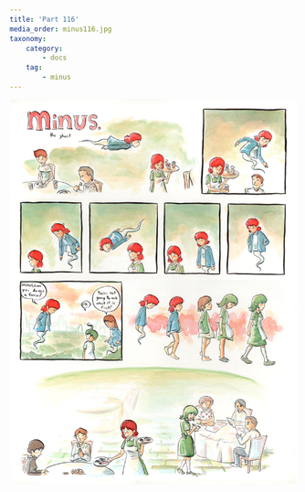 ```yaml
---
title: 'Part 116'
media_order: minus116.jpg
taxonomy:
    category:
        - docs
    tag:
        - minus
---
```


![](minus116.jpg)
